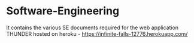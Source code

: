 # Software-Engineering
It contains the various SE documents required for the web application THUNDER hosted on heroku - https://infinite-falls-12776.herokuapp.com/
